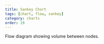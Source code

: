 ```yaml
---
title: Sankey Chart
tags: [chart, flow, sankey]
category: charts
order: 19
---
```

Flow diagram showing volume between nodes.
